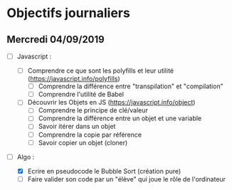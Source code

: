 # Objectifs journaliers

## Mercredi 04/09/2019

- [ ] Javascript :

  - [ ] Comprendre ce que sont les polyfills et leur utilité (https://javascript.info/polyfills)
    - [ ] Comprendre la différence entre "transpilation" et "compilation"
    - [ ] Comprendre l'utilité de Babel
  - [ ] Découvrir les Objets en JS (https://javascript.info/object)
    - [ ] Comprendre le principe de clé/valeur
    - [ ] Comprendre la différence entre un objet et une variable
    - [ ] Savoir itérer dans un objet
    - [ ] Comprendre la copie par référence
    - [ ] Savoir copier un objet (cloner)

- [ ] Algo :
  - [x] Ecrire en pseudocode le Bubble Sort (création pure)
  - [ ] Faire valider son code par un "élève" qui joue le rôle de l'ordinateur

